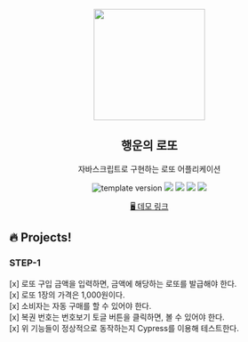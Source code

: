 <p align="middle" >
  <img width="200px;" src="./src/images/lotto_ball.png"/>
</p>
<h2 align="middle">행운의 로또</h2>
<p align="middle">자바스크립트로 구현하는 로또 어플리케이션</p>
<p align="middle">
  <img src="https://img.shields.io/badge/version-1.0.0-blue?style=flat-square" alt="template version"/>
  <img src="https://img.shields.io/badge/language-html-red.svg?style=flat-square"/>
  <img src="https://img.shields.io/badge/language-css-blue.svg?style=flat-square"/>
  <img src="https://img.shields.io/badge/language-js-yellow.svg?style=flat-square"/>
  <img src="https://img.shields.io/badge/license-MIT-brightgreen.svg?style=flat-square"/>
</p>

<p align="middle">
  <a href="https://junzero741.github.io/js-lotto/">🖥️ 데모 링크</a>
</p>

## 🔥 Projects!

### STEP-1

<p>
<div>[x] 로또 구입 금액을 입력하면, 금액에 해당하는 로또를 발급해야 한다.</div>
<div>[x] 로또 1장의 가격은 1,000원이다.</div>
<div>[x] 소비자는 자동 구매를 할 수 있어야 한다.</div>
<div>[x] 복권 번호는 번호보기 토글 버튼을 클릭하면, 볼 수 있어야 한다.</div>
<div>[x] 위 기능들이 정상적으로 동작하는지 Cypress를 이용해 테스트한다.</div>
</p>
